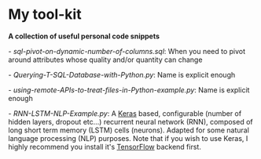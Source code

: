# My tool-kit

**A collection of useful personal code snippets**

\- _sql-pivot-on-dynamic-number-of-columns.sql_: When you need to pivot around attributes whose quality and/or quantity can change

\- _Querying-T-SQL-Database-with-Python.py_: Name is explicit enough

\- _using-remote-APIs-to-treat-files-in-Python-example.py_: Name is explicit enough

\- _RNN-LSTM-NLP-Example.py_: A [Keras](https://keras.io/) based, configurable (number of hidden layers, dropout etc...) recurrent neural network (RNN), composed of long short term memory (LSTM) cells (neurons). Adapted for some natural language processing (NLP) purposes.
Note that if you wish to use Keras, I highly recommend you install it's [TensorFlow](https://www.tensorflow.org/install/) backend first.

